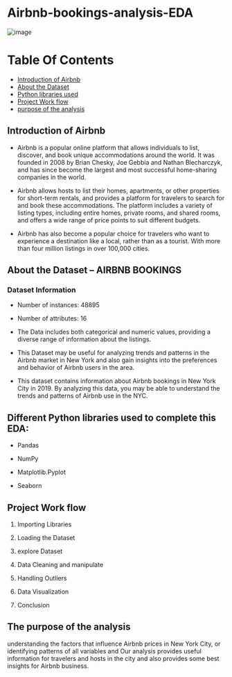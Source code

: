 # **Airbnb-bookings-analysis-EDA**


![image](https://github.com/Ankit-770/Airbnb-Booking-Analysis-EDA/assets/90442965/c64acc46-2f32-4560-8f2c-57ad0bbaf100)



# Table Of Contents
  
  - [Introduction of Airbnb](https://github.com/Ankit-770/Airbnb-Booking-Analysis-EDA/blob/main/README.md#introduction-of-airbnb)
  - [About the Dataset](https://github.com/Ankit-770/Airbnb-Booking-Analysis-EDA/blob/main/README.md#about-the-dataset--airbnb-bookings)
  - [Python libraries used](https://github.com/Ankit-770/Airbnb-Booking-Analysis-EDA/blob/main/README.md#different-python-libraries-used-to-complete-this-eda)
  - [Project Work flow](https://github.com/Ankit-770/Airbnb-Booking-Analysis-EDA/blob/main/README.md#project-work-flow)
  - [purpose of the analysis](https://github.com/Ankit-770/Airbnb-Booking-Analysis-EDA/blob/main/README.md#the-purpose-of-the-analysis)



## **Introduction of Airbnb**

*    Airbnb is a popular online platform that allows individuals to list, discover, and book unique accommodations around the world. It was founded in 2008 by Brian Chesky, Joe Gebbia and Nathan Blecharczyk, and has since become the largest and most successful home-sharing companies in the world.

*    Airbnb allows hosts to list their homes, apartments, or other properties for short-term rentals, and provides a platform for travelers to search for and book these accommodations. The platform includes a variety of listing types, including entire homes, private rooms, and shared rooms, and offers a wide range of price points to suit different budgets.

*    Airbnb has also become a popular choice for travelers who want to experience a destination like a local, rather than as a tourist. With more than four million listings in over 100,000 cities.



## **About the Dataset – AIRBNB BOOKINGS**

### Dataset Information
* Number of instances: 48895
* Number of attributes: 16

*   The Data includes both categorical and numeric values, providing a diverse range of information about the listings.

*   This Dataset may be useful for analyzing trends and patterns in the Airbnb market in New York and also gain insights into the preferences and behavior of Airbnb users in the area.

*   This dataset contains information about Airbnb bookings in New York City in 2019. By analyzing this data, you may be able to understand the trends and patterns of Airbnb use in the NYC.



## **Different Python libraries used to complete this EDA:**

* Pandas

* NumPy

* Matplotlib.Pyplot

* Seaborn



## **Project Work flow**

1. Importing Libraries

2. Loading the Dataset

3. explore Dataset

3. Data Cleaning and manipulate

4. Handling Outliers

5. Data Visualization

6. Conclusion



## **The purpose of the analysis** 

understanding the factors that influence Airbnb prices in New York City, or identifying patterns of all variables and Our analysis provides useful information for travelers and hosts in the city and also provides some best insights for Airbnb business.
